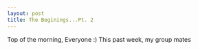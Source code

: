 ```yaml
---
layout: post
title: The Beginings...Pt. 2
---
```


Top of the morning, Everyone :) This past week, my group mates 

